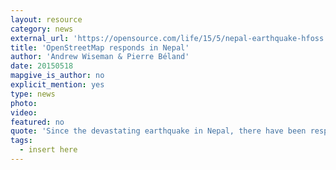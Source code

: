 ```yaml
---
layout: resource
category: news
external_url: 'https://opensource.com/life/15/5/nepal-earthquake-hfoss'
title: 'OpenStreetMap responds in Nepal'
author: 'Andrew Wiseman & Pierre Béland'
date: 20150518
mapgive_is_author: no
explicit_mention: yes
type: news
photo:
video:
featured: no
quote: 'Since the devastating earthquake in Nepal, there have been responses from all over the world from relief agencies, governments, non-profits, and ordinary citizens. One interesting effort has been from the crowdsourced mapping community, especially on OpenStreetMap.org, a free and open web map of the world that anyone can edit.'
tags:
  - insert here
---
```

